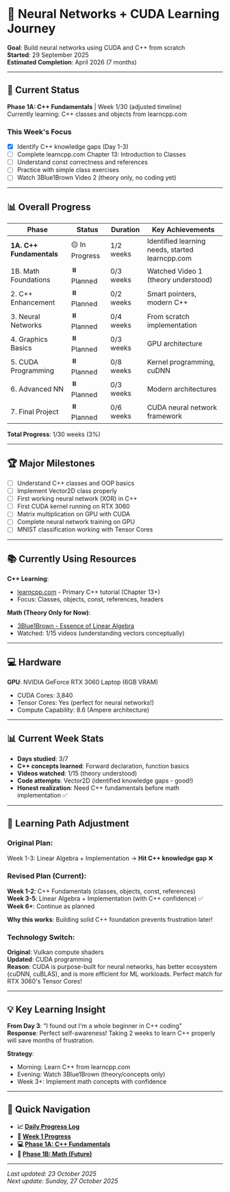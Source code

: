 # 🚀 Neural Networks + CUDA Learning Journey
**Goal**: Build neural networks using CUDA and C++ from scratch  
**Started**: 29 September 2025  
**Estimated Completion**: April 2026 (7 months)

---

## 🎯 Current Status
**Phase 1A: C++ Fundamentals** | Week 1/30 (adjusted timeline)  
Currently learning: C++ classes and objects from learncpp.com

### This Week's Focus
- [x] Identify C++ knowledge gaps (Day 1-3)
- [ ] Complete learncpp.com Chapter 13: Introduction to Classes
- [ ] Understand const correctness and references
- [ ] Practice with simple class exercises
- [ ] Watch 3Blue1Brown Video 2 (theory only, no coding yet)

---

## 📊 Overall Progress
| Phase | Status | Duration | Key Achievements |
|-------|--------|----------|------------------|
| **1A. C++ Fundamentals** | 🟡 In Progress | 1/2 weeks | Identified learning needs, started learncpp.com |
| 1B. Math Foundations | ⏸️ Planned | 0/3 weeks | Watched Video 1 (theory understood) |
| 2. C++ Enhancement | ⏸️ Planned | 0/2 weeks | Smart pointers, modern C++ |
| 3. Neural Networks | ⏸️ Planned | 0/4 weeks | From scratch implementation |
| 4. Graphics Basics | ⏸️ Planned | 0/3 weeks | GPU architecture |
| 5. CUDA Programming | ⏸️ Planned | 0/8 weeks | Kernel programming, cuDNN |
| 6. Advanced NN | ⏸️ Planned | 0/3 weeks | Modern architectures |
| 7. Final Project | ⏸️ Planned | 0/6 weeks | CUDA neural network framework |

**Total Progress**: 1/30 weeks (3%)

---

## 🏆 Major Milestones
- [ ] Understand C++ classes and OOP basics
- [ ] Implement Vector2D class properly
- [ ] First working neural network (XOR) in C++
- [ ] First CUDA kernel running on RTX 3060
- [ ] Matrix multiplication on GPU with CUDA
- [ ] Complete neural network training on GPU
- [ ] MNIST classification working with Tensor Cores

---

## 📚 Currently Using Resources
**C++ Learning**:
- [learncpp.com](https://www.learncpp.com/) - Primary C++ tutorial (Chapter 13+)
- Focus: Classes, objects, const, references, headers

**Math (Theory Only for Now)**:
- [3Blue1Brown - Essence of Linear Algebra](https://youtube.com/playlist?list=PLZHQObOWTQDPD3MizzM2xVFitgF8hE_ab)
- Watched: 1/15 videos (understanding vectors conceptually)

---

## 💻 Hardware
**GPU**: NVIDIA GeForce RTX 3060 Laptop (6GB VRAM)
- CUDA Cores: 3,840
- Tensor Cores: Yes (perfect for neural networks!)
- Compute Capability: 8.6 (Ampere architecture)

---

## 📊 Current Week Stats
- **Days studied**: 3/7
- **C++ concepts learned**: Forward declaration, function basics
- **Videos watched**: 1/15 (theory understood)
- **Code attempts**: Vector2D (identified knowledge gaps - good!)
- **Honest realization**: Need C++ fundamentals before math implementation ✅

---

## 🔄 Learning Path Adjustment
### Original Plan:
Week 1-3: Linear Algebra + Implementation → **Hit C++ knowledge gap** ❌

### Revised Plan (Current):
**Week 1-2**: C++ Fundamentals (classes, objects, const, references)  
**Week 3-5**: Linear Algebra + Implementation (with C++ confidence) ✅  
**Week 6+**: Continue as planned

**Why this works**: Building solid C++ foundation prevents frustration later!

### Technology Switch:
**Original**: Vulkan compute shaders  
**Updated**: CUDA programming  
**Reason**: CUDA is purpose-built for neural networks, has better ecosystem (cuDNN, cuBLAS), and is more efficient for ML workloads. Perfect match for RTX 3060's Tensor Cores!

---

## 💡 Key Learning Insight
**From Day 3**: "I found out I'm a whole beginner in C++ coding"  
**Response**: Perfect self-awareness! Taking 2 weeks to learn C++ properly will save months of frustration.

**Strategy**: 
- Morning: Learn C++ from learncpp.com
- Evening: Watch 3Blue1Brown (theory/concepts only)
- Week 3+: Implement math concepts with confidence

---

## 🔗 Quick Navigation
- **📈 [Daily Progress Log](./progress/daily-log.md)**
- **📖 [Week 1 Progress](./progress/week-01.md)**
- **💻 [Phase 1A: C++ Fundamentals](./phase-01a-cpp-fundamentals/)**
- **🧮 [Phase 1B: Math (Future)](./phase-01-math/)**

---

*Last updated: 23 October 2025*  
*Next update: Sunday, 27 October 2025*
